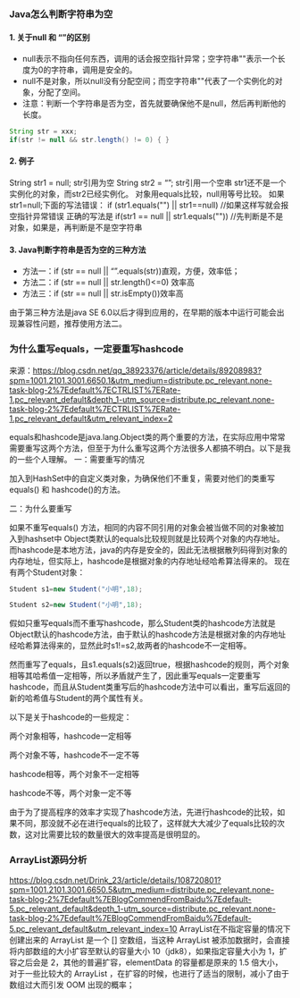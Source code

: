 ### Java怎么判断字符串为空

#### 1. 关于null 和 “”的区别

- null表示不指向任何东西，调用的话会报空指针异常；空字符串""表示一个长度为0的字符串，调用是安全的。
- null不是对象，所以null没有分配空间；而空字符串""代表了一个实例化的对象，分配了空间。
- 注意：判断一个字符串是否为空，首先就要确保他不是null，然后再判断他的长度。

```java
String str = xxx;
if(str != null && str.length() != 0) { }
```

#### 2. 例子

String str1 = null;  str引用为空
String str2 = “”;  str引用一个空串
str1还不是一个实例化的对象，而str2已经实例化。
对象用equals比较，null用等号比较。
如果str1=null;下面的写法错误：
if (str1.equals("") || str1==null) //如果这样写就会报空指针异常错误
正确的写法是
if(str1 == null || str1.equals("")) //先判断是不是对象，如果是，再判断是不是空字符串



#### 3. Java判断字符串是否为空的三种方法

- 方法一：if (str == null || “”.equals(str))直观，方便，效率低；
- 方法二：if (str == null || str.length()<=0) 效率高
- 方法三：if (str == null || str.isEmpty())效率高

由于第三种方法是java SE 6.0以后才得到应用的，在早期的版本中运行可能会出现兼容性问题，推荐使用方法二。



### 为什么重写equals，一定要重写hashcode

来源：https://blog.csdn.net/qq_38923376/article/details/89208983?spm=1001.2101.3001.6650.1&utm_medium=distribute.pc_relevant.none-task-blog-2%7Edefault%7ECTRLIST%7ERate-1.pc_relevant_default&depth_1-utm_source=distribute.pc_relevant.none-task-blog-2%7Edefault%7ECTRLIST%7ERate-1.pc_relevant_default&utm_relevant_index=2



equals和hashcode是java.lang.Object类的两个重要的方法，在实际应用中常常需要重写这两个方法，但至于为什么重写这两个方法很多人都搞不明白。以下是我的一些个人理解。
一：需要重写的情况

加入到HashSet中的自定义类对象，为确保他们不重复，需要对他们的类重写equals() 和 hashcode()的方法。

二：为什么要重写

如果不重写equals() 方法，相同的内容不同引用的对象会被当做不同的对象被加入到hashset中
Object类默认的equals比较规则就是比较两个对象的内存地址。而hashcode是本地方法，java的内存是安全的，因此无法根据散列码得到对象的内存地址，但实际上，hashcode是根据对象的内存地址经哈希算法得来的。
现在有两个Student对象：

```java
Student s1=new Student("小明",18);

Student s2=new Student("小明",18);
```


假如只重写equals而不重写hashcode，那么Student类的hashcode方法就是Object默认的hashcode方法，由于默认的hashcode方法是根据对象的内存地址经哈希算法得来的，显然此时s1!=s2,故两者的hashcode不一定相等。

然而重写了equals，且s1.equals(s2)返回true，根据hashcode的规则，两个对象相等其哈希值一定相等，所以矛盾就产生了，因此重写equals一定要重写hashcode，而且从Student类重写后的hashcode方法中可以看出，重写后返回的新的哈希值与Student的两个属性有关。

以下是关于hashcode的一些规定：

两个对象相等，hashcode一定相等

两个对象不等，hashcode不一定不等

hashcode相等，两个对象不一定相等

hashcode不等，两个对象一定不等

由于为了提高程序的效率才实现了hashcode方法，先进行hashcode的比较，如果不同，那没就不必在进行equals的比较了，这样就大大减少了equals比较的次数，这对比需要比较的数量很大的效率提高是很明显的。

### ArrayList源码分析
https://blog.csdn.net/Drink_23/article/details/108720801?spm=1001.2101.3001.6650.5&utm_medium=distribute.pc_relevant.none-task-blog-2%7Edefault%7EBlogCommendFromBaidu%7Edefault-5.pc_relevant_default&depth_1-utm_source=distribute.pc_relevant.none-task-blog-2%7Edefault%7EBlogCommendFromBaidu%7Edefault-5.pc_relevant_default&utm_relevant_index=10
ArrayList在不指定容量的情况下创建出来的 ArrayList 是一个 [] 空数组，当这种 ArrayList 被添加数据时，会直接将内部数组的大小扩容至默认的容量大小 10（jdk8），如果指定容量大小为 1，扩容之后会是 2，其他的普遍扩容，elementData 的容量都是原来的 1.5 倍大小，
对于一些比较大的 ArrayList ，在扩容的时候，也进行了适当的限制，减小了由于数组过大而引发 OOM 出现的概率；








